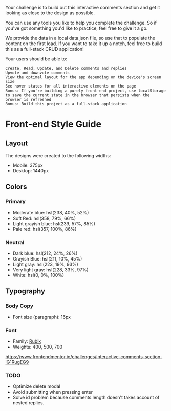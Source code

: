 Your challenge is to build out this interactive comments section and get it looking as close to the design as possible.

You can use any tools you like to help you complete the challenge. So if you've got something you'd like to practice, feel free to give it a go.

We provide the data in a local data.json file, so use that to populate the content on the first load. If you want to take it up a notch, feel free to build this as a full-stack CRUD application!

Your users should be able to:

    Create, Read, Update, and Delete comments and replies
    Upvote and downvote comments
    View the optimal layout for the app depending on the device's screen size
    See hover states for all interactive elements on the page
    Bonus: If you're building a purely front-end project, use localStorage to save the current state in the browser that persists when the browser is refreshed
    Bonus: Build this project as a full-stack application

# Front-end Style Guide

## Layout

The designs were created to the following widths:

- Mobile: 375px
- Desktop: 1440px

## Colors

### Primary

- Moderate blue: hsl(238, 40%, 52%)
- Soft Red: hsl(358, 79%, 66%)
- Light grayish blue: hsl(239, 57%, 85%)
- Pale red: hsl(357, 100%, 86%)

### Neutral

- Dark blue: hsl(212, 24%, 26%)
- Grayish Blue: hsl(211, 10%, 45%)
- Light gray: hsl(223, 19%, 93%)
- Very light gray: hsl(228, 33%, 97%)
- White: hsl(0, 0%, 100%)

## Typography

### Body Copy

- Font size (paragraph): 16px

### Font

- Family: [Rubik](https://fonts.google.com/specimen/Rubik)
- Weights: 400, 500, 700

https://www.frontendmentor.io/challenges/interactive-comments-section-iG1RugEG9

### TODO

- Optimize delete modal
- Avoid submitting when pressing enter
- Solve id problem because comments.length doesn't takes account of nested replies. 